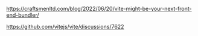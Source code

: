 https://craftsmenltd.com/blog/2022/06/20/vite-might-be-your-next-front-end-bundler/


https://github.com/vitejs/vite/discussions/7622